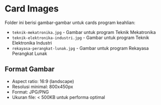 # Card Images

Folder ini berisi gambar-gambar untuk cards program keahlian:

- `teknik-mekatronika.jpg` - Gambar untuk program Teknik Mekatronika
- `teknik-elektronika-industri.jpg` - Gambar untuk program Teknik Elektronika Industri  
- `rekayasa-perangkat-lunak.jpg` - Gambar untuk program Rekayasa Perangkat Lunak

## Format Gambar
- Aspect ratio: 16:9 (landscape)
- Resolusi minimal: 800x450px
- Format: JPG/PNG
- Ukuran file: < 500KB untuk performa optimal
